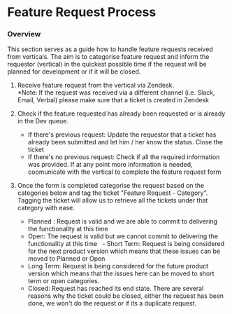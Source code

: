 # Feature Request Process
### Overview
This section serves as a guide how to handle feature requests received from verticals.  The aim is to categorise feature request and inform the requestor (vertical) in the quickest possible time if the request will be planned for development or if it will be closed. 

1. Receive feature request from the vertical via Zendesk.  
   *Note: If the request was received via a different channel (i.e. Slack, Email, Verbal) please make sure that a ticket is 
    created in Zendesk
   
2. Check if the feature requested has already been requested or is already in the Dev queue.  
   - If there's previous request: Update the requestor that a ticket has already been submitted and let him / her know the 
     status. Close the ticket
   - If there's no previous request: Check if all the required information was provided.  If at any point more information is      needed, coomunicate with the vertical to complete the feature request form

3. Once the form is completed categorise the request based on the categories below and tag the ticket "Feature Request - Category".  Tagging the ticket will allow us to retrieve all the tickets under that category with ease.
   
   - Planned : Request is valid and we are able to commit to delivering the functionality at this time
   - Open: The request is valid but we cannot commit to delivering the functionality at this time
   - Short Term: Request is being considered for the next product version which means that these issues can be moved to 
     Planned or Open
   - Long Term: Request is being considered for the future product version which means that the issues here can be moved to 
     short term or open categories.
   - Closed: Request has reached its end state.  There are several reasons why the ticket could be closed, either the request 
     has been done, we won't do the request or if its a duplicate request.

